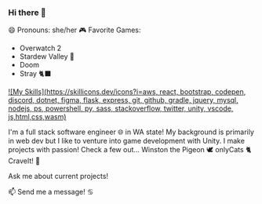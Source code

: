 ### Hi there 👋 
 😄 Pronouns: she/her
 🎮 Favorite Games:
  * Overwatch 2
  * Stardew Valley :seedling:
  * Doom
  * Stray :black_cat:

[![My Skills](https://skillicons.dev/icons?i=aws, react, bootstrap, codepen, discord, dotnet, figma, flask, express, git, github, gradle, jquery, mysql, nodejs, ps, powershell, py, sass, stackoverflow, twitter, unity, vscode, js,html,css,wasm)](https://skillicons.dev)

I'm a full stack software engineer :globe_with_meridians: in WA state! 
My background is primarily in web dev but I like to venture into game development with Unity. 
I make projects with passion! Check a few out...
Winston the Pigeon :dove:
onlyCats :cat2:
CraveIt! 	:watermelon:

Ask me about current projects!
 
📫 Send me a message! 	:cancer:
